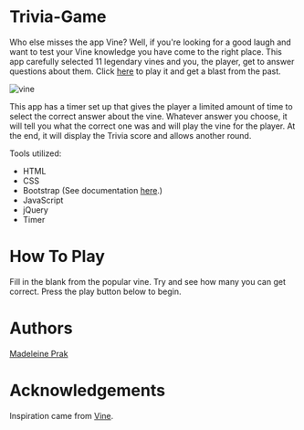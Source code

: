 # Trivia-Game
Who else misses the app Vine? Well, if you're looking for a good laugh and want to test your Vine knowledge you have come to the right place. This app carefully selected 11 legendary vines and you, the player, get to answer questions about them. Click [here](https://madeleineprak.github.io/Trivia-Game/) to play it and get a blast from the past.

![vine](https://user-images.githubusercontent.com/26778117/65649820-f80da400-dfbc-11e9-8f22-f291811d812f.PNG)

This app has a timer set up that gives the player a limited amount of time to select the correct answer about the vine. Whatever answer you choose, it will tell you what the correct one was and will play the vine for the player. At the end, it will display the Trivia score and allows another round.

Tools utilized:
* HTML
* CSS
* Bootstrap (See documentation [here](https://getbootstrap.com/).)
* JavaScript
* jQuery 
* Timer

# How To Play
Fill in the blank from the popular vine. Try and see how many you can get correct. Press the play button below to begin.

# Authors
[Madeleine Prak](https://github.com/madeleineprak)

# Acknowledgements
Inspiration came from [Vine](https://vine.co/).